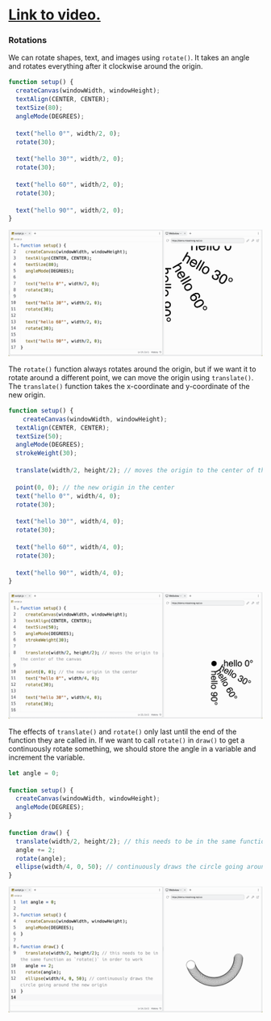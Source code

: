 # [Link to video.](https://www.youtube.com/watch?v=qJP5rqGvBGU&list=PLVD25niNi0BnKbPM0lUEfNYcWixQZ98cY)

### Rotations

We can rotate shapes, text, and images using `rotate()`. It takes an angle and rotates everything after it clockwise around the origin.

```js
function setup() {
  createCanvas(windowWidth, windowHeight);
  textAlign(CENTER, CENTER);
  textSize(80);
  angleMode(DEGREES);

  text("hello 0°", width/2, 0);
  rotate(30);

  text("hello 30°", width/2, 0);
  rotate(30);

  text("hello 60°", width/2, 0);
  rotate(30);

  text("hello 90°", width/2, 0);
}
```

![](../../Images/Rotate1.png)

The `rotate()` function always rotates around the origin, but if we want it to rotate around a different point, we can move the origin using `translate()`. The `translate()` function takes the x-coordinate and y-coordinate of the new origin.

```js
function setup() {
	createCanvas(windowWidth, windowHeight);
  textAlign(CENTER, CENTER);
  textSize(50);
  angleMode(DEGREES);
  strokeWeight(30);
  
  translate(width/2, height/2); // moves the origin to the center of the canvas

  point(0, 0); // the new origin in the center
  text("hello 0°", width/4, 0);
  rotate(30);

  text("hello 30°", width/4, 0);
  rotate(30);

  text("hello 60°", width/4, 0);
  rotate(30);

  text("hello 90°", width/4, 0);
}
```

![](../../Images/Rotate2.png)

The effects of `translate()` and `rotate()` only last until the end of the function they are called in. If we want to call `rotate()` in `draw()` to get a continuously rotate something, we should store the angle in a variable and increment the variable.


```js
let angle = 0;

function setup() {
  createCanvas(windowWidth, windowHeight);
  angleMode(DEGREES);
}

function draw() {
  translate(width/2, height/2); // this needs to be in the same function as `rotate()` in order to work
  angle += 2;
  rotate(angle);
  ellipse(width/4, 0, 50); // continuously draws the circle going around the new origin
}
```

![](../../Images/Rotate3.png)
